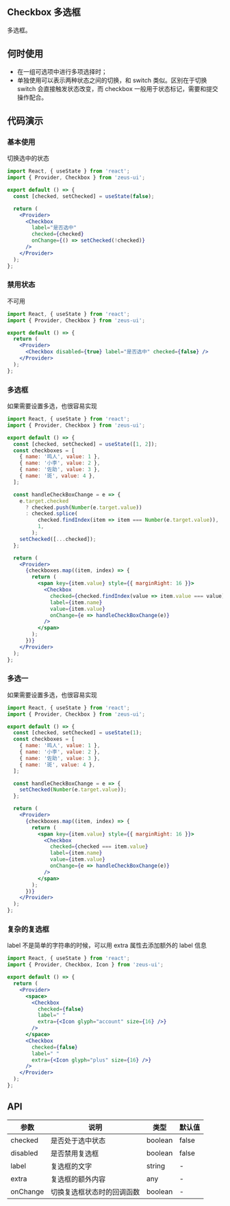 ## Checkbox 多选框

多选框。

## 何时使用

- 在一组可选项中进行多项选择时；
- 单独使用可以表示两种状态之间的切换，和 switch 类似。区别在于切换 switch 会直接触发状态改变，而 checkbox 一般用于状态标记，需要和提交操作配合。

## 代码演示

### 基本使用

切换选中的状态

```jsx
import React, { useState } from 'react';
import { Provider, Checkbox } from 'zeus-ui';

export default () => {
  const [checked, setChecked] = useState(false);

  return (
    <Provider>
      <Checkbox
        label="是否选中"
        checked={checked}
        onChange={() => setChecked(!checked)}
      />
    </Provider>
  );
};
```

### 禁用状态

不可用

```jsx
import React, { useState } from 'react';
import { Provider, Checkbox } from 'zeus-ui';

export default () => {
  return (
    <Provider>
      <Checkbox disabled={true} label="是否选中" checked={false} />
    </Provider>
  );
};
```

### 多选框

如果需要设置多选，也很容易实现

```jsx
import React, { useState } from 'react';
import { Provider, Checkbox } from 'zeus-ui';

export default () => {
  const [checked, setChecked] = useState([1, 2]);
  const checkboxes = [
    { name: '鸣人', value: 1 },
    { name: '小李', value: 2 },
    { name: '佐助', value: 3 },
    { name: '斑', value: 4 },
  ];

  const handleCheckBoxChange = e => {
    e.target.checked
      ? checked.push(Number(e.target.value))
      : checked.splice(
          checked.findIndex(item => item === Number(e.target.value)),
          1,
        );
    setChecked([...checked]);
  };

  return (
    <Provider>
      {checkboxes.map((item, index) => {
        return (
          <span key={item.value} style={{ marginRight: 16 }}>
            <Checkbox
              checked={checked.findIndex(value => item.value === value) !== -1}
              label={item.name}
              value={item.value}
              onChange={e => handleCheckBoxChange(e)}
            />
          </span>
        );
      })}
    </Provider>
  );
};
```

### 多选一

如果需要设置多选，也很容易实现

```jsx
import React, { useState } from 'react';
import { Provider, Checkbox } from 'zeus-ui';

export default () => {
  const [checked, setChecked] = useState(1);
  const checkboxes = [
    { name: '鸣人', value: 1 },
    { name: '小李', value: 2 },
    { name: '佐助', value: 3 },
    { name: '斑', value: 4 },
  ];

  const handleCheckBoxChange = e => {
    setChecked(Number(e.target.value));
  };

  return (
    <Provider>
      {checkboxes.map((item, index) => {
        return (
          <span key={item.value} style={{ marginRight: 16 }}>
            <Checkbox
              checked={checked === item.value}
              label={item.name}
              value={item.value}
              onChange={e => handleCheckBoxChange(e)}
            />
          </span>
        );
      })}
    </Provider>
  );
};
```

### 复杂的复选框

label 不是简单的字符串的时候，可以用 extra 属性去添加额外的 label 信息

```jsx
import React, { useState } from 'react';
import { Provider, Checkbox, Icon } from 'zeus-ui';

export default () => {
  return (
    <Provider>
      <space>
        <Checkbox
          checked={false}
          label=" "
          extra={<Icon glyph="account" size={16} />}
        />
      </space>
      <Checkbox
        checked={false}
        label=" "
        extra={<Icon glyph="plus" size={16} />}
      />
    </Provider>
  );
};
```

## API

| 参数     | 说明                       | 类型    | 默认值 |
| -------- | -------------------------- | ------- | ------ |
| checked  | 是否处于选中状态           | boolean | false  |
| disabled | 是否禁用复选框             | boolean | false  |
| label    | 复选框的文字               | string  | -      |
| extra    | 复选框的额外内容           | any     | -      |
| onChange | 切换复选框状态时的回调函数 | boolean | -      |
